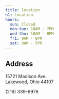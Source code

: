```yaml
---
title: location
h1: Location
hours:
  sun: Closed
  mon-tue: 10AM - 7PM
  wed-thu: 10AM - 8PM
  fri: 9AM - 8PM
  sat: 9AM - 5PM
---
```

## Address

15721 Madison Ave.\
Lakewood, Ohio 44107

(216) 339-9978